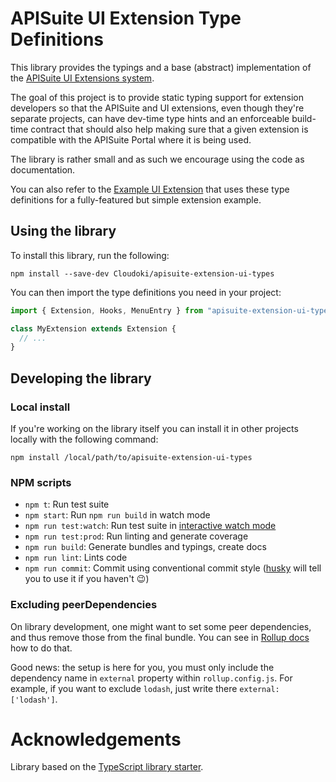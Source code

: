 # APISuite UI Extension Type Definitions

This library provides the typings and a base (abstract) implementation of the [APISuite UI Extensions system](https://cloudoki.atlassian.net/wiki/spaces/AS/pages/275054593/UI+Extensions).

The goal of this project is to provide static typing support for extension developers so that the APISuite and UI extensions, even though they're separate projects, can have dev-time type hints and an enforceable build-time contract that should also help making sure that a given extension is compatible with the APISuite Portal where it is being used.

The library is rather small and as such we encourage using the code as documentation.

You can also refer to the [Example UI Extension](https://github.com/Cloudoki/apisuite-extension-ui-example) that uses these type definitions for a fully-featured but simple extension example.

## Using the library

To install this library, run the following:

    npm install --save-dev Cloudoki/apisuite-extension-ui-types

You can then import the type definitions you need in your project:

```javascript
import { Extension, Hooks, MenuEntry } from "apisuite-extension-ui-types";

class MyExtension extends Extension {
  // ...
}
```

## Developing the library

### Local install

If you're working on the library itself you can install it in other projects locally with the following command:

    npm install /local/path/to/apisuite-extension-ui-types

### NPM scripts

 - `npm t`: Run test suite
 - `npm start`: Run `npm run build` in watch mode
 - `npm run test:watch`: Run test suite in [interactive watch mode](http://facebook.github.io/jest/docs/cli.html#watch)
 - `npm run test:prod`: Run linting and generate coverage
 - `npm run build`: Generate bundles and typings, create docs
 - `npm run lint`: Lints code
 - `npm run commit`: Commit using conventional commit style ([husky](https://github.com/typicode/husky) will tell you to use it if you haven't :wink:)

### Excluding peerDependencies

On library development, one might want to set some peer dependencies, and thus remove those from the final bundle. You can see in [Rollup docs](https://rollupjs.org/#peer-dependencies) how to do that.

Good news: the setup is here for you, you must only include the dependency name in `external` property within `rollup.config.js`. For example, if you want to exclude `lodash`, just write there `external: ['lodash']`.

# Acknowledgements

Library based on the [TypeScript library starter](https://github.com/alexjoverm/typescript-library-starter).
